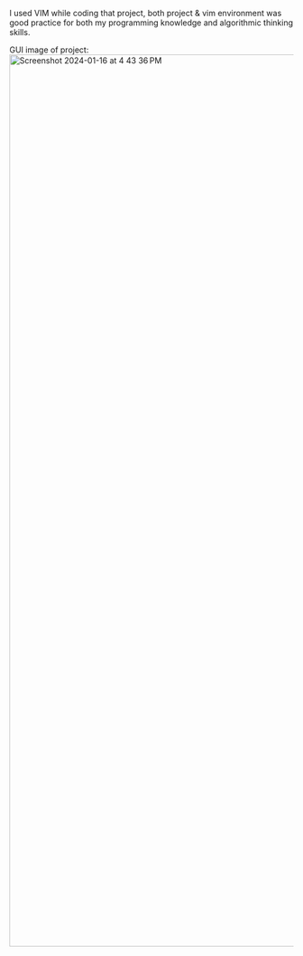 I used VIM while coding that project, both project & vim environment was good practice for both my programming knowledge and algorithmic thinking skills.

GUI image of project:
<img width="1578" alt="Screenshot 2024-01-16 at 4 43 36 PM" src="https://github.com/erdemylmaz/eight-puzzle/assets/62537146/a5b0a4e4-21e5-41f4-beed-8684e09e2a27">
